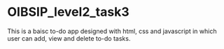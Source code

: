# OIBSIP_level2_task3
This is a baisc to-do app designed with html, css and javascript in which user can add, view and delete to-do tasks.
